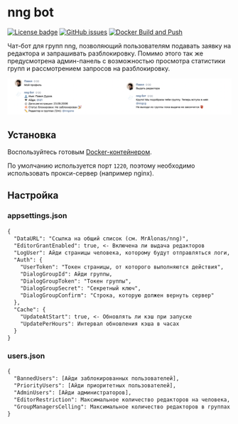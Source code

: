 # nng bot

[![License badge](https://img.shields.io/badge/license-EUPL-blue.svg)](LICENSE)
[![GitHub issues](https://img.shields.io/github/issues/MrAlonas/nng-bot)](https://github.com/MrAlonas/nng-bot/issues)
[![Docker Build and Push](https://github.com/MrAlonas/nng-bot/actions/workflows/docker.yml/badge.svg)](https://github.com/MrAlonas/nng-bot/actions/workflows/docker.yml)

Чат-бот для групп nng, позволяющий пользователям подавать заявку на редактора и запрашивать разблокировку. Помимо этого так же предусмотрена админ-панель с возможностью просмотра статистики групп и рассмотрением запросов на разблокировку.

<p align="center">
  <img src=".github/IMAGES/bot.png">
</p>

## Установка

Воспользуйтесь готовым [Docker-контейнером](https://github.com/orgs/MrAlonas/packages/container/package/nng-bot).

По умолчанию используется порт `1220`, поэтому необходимо использовать прокси-сервер (например nginx).

## Настройка

### appsettings.json

```
{
  "DataURL": "Ссылка на общий список (см. MrAlonas/nng)",
  "EditorGrantEnabled": true, <- Включена ли выдача редакторов
  "LogUser": Айди страницы человека, которому будут отправляться логи,
  "Auth": {
    "UserToken": "Токен страницы, от которого выполняются действия",
    "DialogGroupId": Айди группы,
    "DialogGroupToken": "Токен группы",
    "DialogGroupSecret": "Секретный ключ",
    "DialogGroupConfirm": "Строка, которую должен вернуть сервер"
  },
  "Cache": {
    "UpdateAtStart": true, <- Обновлять ли кэш при запуске
    "UpdatePerHours": Интервал обновления кэша в часах
  }
}
```

### users.json

```
{
  "BannedUsers": [Айди заблокированных пользователей],
  "PriorityUsers": [Айди приоритетных пользователей],
  "AdminUsers": [Айди администраторов],
  "EditorRestriction": Максимальное количество редакторов на человека,
  "GroupManagersCelling": Максимальное количество редакторов в группах
}
```
